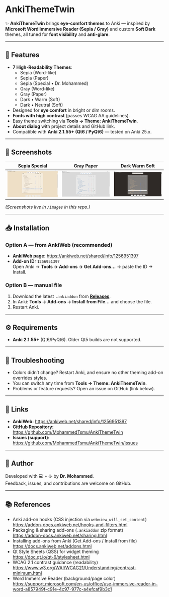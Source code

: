 # AnkiThemeTwin

✨ **AnkiThemeTwin** brings **eye-comfort themes** to Anki — inspired by **Microsoft Word Immersive Reader (Sepia / Gray)** and custom **Soft Dark** themes, all tuned for **font visibility** and **anti-glare**.

---

## 🎨 Features
- **7 High-Readability Themes**:
  - Sepia (Word-like)
  - Sepia (Paper)
  - Sepia (Special • Dr. Mohammed)
  - Gray (Word-like)
  - Gray (Paper)
  - Dark • Warm (Soft)
  - Dark • Neutral (Soft)
- Designed for **eye comfort** in bright or dim rooms.
- **Fonts with high contrast** (passes WCAG AA guidelines).
- Easy theme switching via **Tools → Theme: AnkiThemeTwin**.
- **About dialog** with project details and GitHub link.
- Compatible with **Anki 2.1.55+ (Qt6 / PyQt6)** — tested on Anki 25.x.

---

## 📸 Screenshots
| Sepia Special | Gray Paper | Dark Warm Soft |
|---------------|------------|----------------|
| ![Sepia Special](images/sepia_special.png) | ![Gray Paper](images/gray_paper.png) | ![Dark Warm Soft](images/dark_warm.png) |

*(Screenshots live in `/images` in this repo.)*

---

## 📥 Installation

### Option A — from AnkiWeb (recommended)
- **AnkiWeb page:** https://ankiweb.net/shared/info/1256951397  
- **Add-on ID:** `1256951397`  
  Open Anki → **Tools → Add-ons → Get Add-ons…** → paste the ID → Install.

### Option B — manual file
1. Download the latest `.ankiaddon` from **[Releases](../../releases)**.  
2. In Anki: **Tools → Add-ons → Install from File…** and choose the file.  
3. Restart Anki.

---

## ⚙️ Requirements
- **Anki 2.1.55+** (Qt6/PyQt6). Older Qt5 builds are not supported.

---

## 🧰 Troubleshooting
- Colors didn’t change? Restart Anki, and ensure no other theming add-on overrides styles.
- You can switch any time from **Tools → Theme: AnkiThemeTwin**.
- Problems or feature requests? Open an issue on GitHub (link below).

---

## 🔗 Links
- **AnkiWeb:** https://ankiweb.net/shared/info/1256951397  
- **GitHub Repository:** https://github.com/MohammedTsmu/AnkiThemeTwin  
- **Issues (support):** https://github.com/MohammedTsmu/AnkiThemeTwin/issues

---

## 📝 Author
Developed with 💻 + ☕ by **Dr. Mohammed**.  
Feedback, issues, and contributions are welcome on GitHub.

---

## 📚 References
- Anki add-on hooks (CSS injection via `webview_will_set_content`)  
  https://addon-docs.ankiweb.net/hooks-and-filters.html
- Packaging & sharing add-ons (`.ankiaddon` zip format)  
  https://addon-docs.ankiweb.net/sharing.html
- Installing add-ons from Anki (Get Add-ons / Install from file)  
  https://docs.ankiweb.net/addons.html
- Qt Style Sheets (QSS) for widget theming  
  https://doc.qt.io/qt-6/stylesheet.html
- WCAG 2.1 contrast guidance (readability)  
  https://www.w3.org/WAI/WCAG21/Understanding/contrast-minimum.html
- Word Immersive Reader (background/page color)  
  https://support.microsoft.com/en-us/office/use-immersive-reader-in-word-a857949f-c91e-4c97-977c-a4efcaf9b3c1
